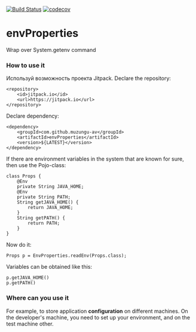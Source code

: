 [![Build Status](https://travis-ci.org/muzungu-av/envProperties.svg?branch=main)](https://travis-ci.org/muzungu-av/envProperties)
[![codecov](https://codecov.io/gh/muzungu-av/envProperties/branch/main/graph/badge.svg?token=ZEZHR9ZCB8)](https://codecov.io/gh/muzungu-av/envProperties)

# envProperties
Wrap over System.getenv command

### How to use it
Используй возможность проекта Jitpack.
Declare the repository:

    <repository>
        <id>jitpack.io</id>
        <url>https://jitpack.io</url>
    </repository>

Declare dependency:

    <dependency>
        <groupId>com.github.muzungu-av</groupId>
        <artifactId>envProperties</artifactId>
        <version>${LATEST}</version>
    </dependency>


If there are environment variables in the system that are known for sure, 
then use the Pojo-class:

    class Props {
        @Env
        private String JAVA_HOME;
        @Env
        private String PATH;
        String getJAVA_HOME() {
            return JAVA_HOME;
        }
        String getPATH() {
            return PATH;
        }
    }

Now do it:

    Props p = EnvProperties.readEnv(Props.class);

Variables can be obtained like this:

    p.getJAVA_HOME()
    p.getPATH()

### Where can you use it

For example, to store application **configuration** on different machines.
On the developer's machine, you need to set up your environment, and on the test machine other.